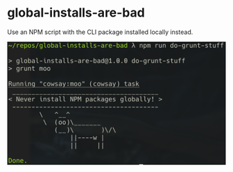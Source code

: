 # global-installs-are-bad

Use an NPM script with the CLI package installed locally instead.

![don't do it](local-only.png)
